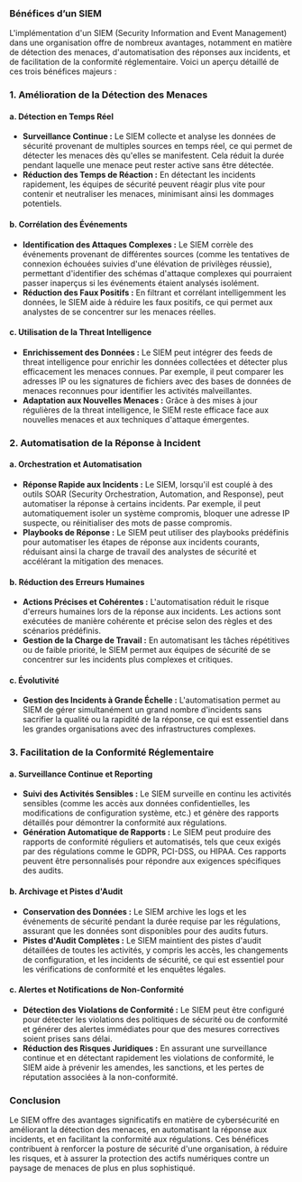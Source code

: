 ### **Bénéfices d’un SIEM**

L'implémentation d'un SIEM (Security Information and Event Management) dans une organisation offre de nombreux avantages, notamment en matière de détection des menaces, d'automatisation des réponses aux incidents, et de facilitation de la conformité réglementaire. Voici un aperçu détaillé de ces trois bénéfices majeurs :

### **1. Amélioration de la Détection des Menaces**

#### **a. Détection en Temps Réel**
   - **Surveillance Continue :** Le SIEM collecte et analyse les données de sécurité provenant de multiples sources en temps réel, ce qui permet de détecter les menaces dès qu'elles se manifestent. Cela réduit la durée pendant laquelle une menace peut rester active sans être détectée.
   - **Réduction des Temps de Réaction :** En détectant les incidents rapidement, les équipes de sécurité peuvent réagir plus vite pour contenir et neutraliser les menaces, minimisant ainsi les dommages potentiels.

#### **b. Corrélation des Événements**
   - **Identification des Attaques Complexes :** Le SIEM corrèle des événements provenant de différentes sources (comme les tentatives de connexion échouées suivies d'une élévation de privilèges réussie), permettant d'identifier des schémas d'attaque complexes qui pourraient passer inaperçus si les événements étaient analysés isolément.
   - **Réduction des Faux Positifs :** En filtrant et corrélant intelligemment les données, le SIEM aide à réduire les faux positifs, ce qui permet aux analystes de se concentrer sur les menaces réelles.

#### **c. Utilisation de la Threat Intelligence**
   - **Enrichissement des Données :** Le SIEM peut intégrer des feeds de threat intelligence pour enrichir les données collectées et détecter plus efficacement les menaces connues. Par exemple, il peut comparer les adresses IP ou les signatures de fichiers avec des bases de données de menaces reconnues pour identifier les activités malveillantes.
   - **Adaptation aux Nouvelles Menaces :** Grâce à des mises à jour régulières de la threat intelligence, le SIEM reste efficace face aux nouvelles menaces et aux techniques d'attaque émergentes.

### **2. Automatisation de la Réponse à Incident**

#### **a. Orchestration et Automatisation**
   - **Réponse Rapide aux Incidents :** Le SIEM, lorsqu'il est couplé à des outils SOAR (Security Orchestration, Automation, and Response), peut automatiser la réponse à certains incidents. Par exemple, il peut automatiquement isoler un système compromis, bloquer une adresse IP suspecte, ou réinitialiser des mots de passe compromis.
   - **Playbooks de Réponse :** Le SIEM peut utiliser des playbooks prédéfinis pour automatiser les étapes de réponse aux incidents courants, réduisant ainsi la charge de travail des analystes de sécurité et accélérant la mitigation des menaces.

#### **b. Réduction des Erreurs Humaines**
   - **Actions Précises et Cohérentes :** L'automatisation réduit le risque d'erreurs humaines lors de la réponse aux incidents. Les actions sont exécutées de manière cohérente et précise selon des règles et des scénarios prédéfinis.
   - **Gestion de la Charge de Travail :** En automatisant les tâches répétitives ou de faible priorité, le SIEM permet aux équipes de sécurité de se concentrer sur les incidents plus complexes et critiques.

#### **c. Évolutivité**
   - **Gestion des Incidents à Grande Échelle :** L'automatisation permet au SIEM de gérer simultanément un grand nombre d'incidents sans sacrifier la qualité ou la rapidité de la réponse, ce qui est essentiel dans les grandes organisations avec des infrastructures complexes.

### **3. Facilitation de la Conformité Réglementaire**

#### **a. Surveillance Continue et Reporting**
   - **Suivi des Activités Sensibles :** Le SIEM surveille en continu les activités sensibles (comme les accès aux données confidentielles, les modifications de configuration système, etc.) et génère des rapports détaillés pour démontrer la conformité aux régulations.
   - **Génération Automatique de Rapports :** Le SIEM peut produire des rapports de conformité réguliers et automatisés, tels que ceux exigés par des régulations comme le GDPR, PCI-DSS, ou HIPAA. Ces rapports peuvent être personnalisés pour répondre aux exigences spécifiques des audits.

#### **b. Archivage et Pistes d'Audit**
   - **Conservation des Données :** Le SIEM archive les logs et les événements de sécurité pendant la durée requise par les régulations, assurant que les données sont disponibles pour des audits futurs.
   - **Pistes d'Audit Complètes :** Le SIEM maintient des pistes d'audit détaillées de toutes les activités, y compris les accès, les changements de configuration, et les incidents de sécurité, ce qui est essentiel pour les vérifications de conformité et les enquêtes légales.

#### **c. Alertes et Notifications de Non-Conformité**
   - **Détection des Violations de Conformité :** Le SIEM peut être configuré pour détecter les violations des politiques de sécurité ou de conformité et générer des alertes immédiates pour que des mesures correctives soient prises sans délai.
   - **Réduction des Risques Juridiques :** En assurant une surveillance continue et en détectant rapidement les violations de conformité, le SIEM aide à prévenir les amendes, les sanctions, et les pertes de réputation associées à la non-conformité.

### **Conclusion**

Le SIEM offre des avantages significatifs en matière de cybersécurité en améliorant la détection des menaces, en automatisant la réponse aux incidents, et en facilitant la conformité aux régulations. Ces bénéfices contribuent à renforcer la posture de sécurité d'une organisation, à réduire les risques, et à assurer la protection des actifs numériques contre un paysage de menaces de plus en plus sophistiqué.